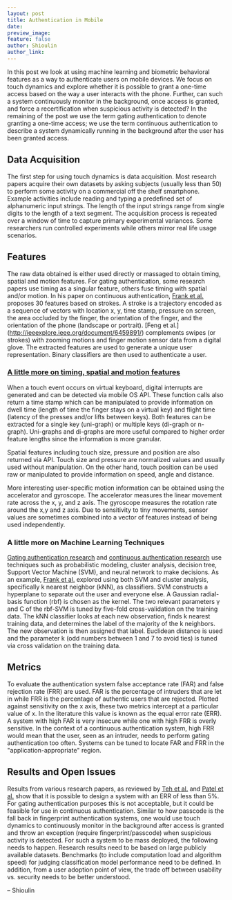 ```yaml
---
layout: post
title: Authentication in Mobile
date: 
preview_image: 
feature: false
author: Shioulin
author_link: 
---
```


[//]: # (I reached for my phone as I was rushing home one day only to realize,
with horror, that I had left it on the subway. Paranoia thoughts of someone
gaining unfettered access washed over me. After being somewhat comforted that
the phone is secured via fingerprint and passcode, I started to wonder if it is
possible to have a system which recognizes the user via biometrics only without
explicitly requiring a passcode; continuously monitors in the background even
after access is granted, and asks for a recertification when suspicious
activity is detected. Given the plethora of sensors available on mobile
devices, it would seem that machine learning could work its magic. Research
online led to one approach explored in academia - touch dynamics. Such a system
would perform a gating authentication using touch and continuously monitor for
intruders using a combination of touch and gestures in the background.)

In this post we look at using machine learning and biometric behavioral
features as a way to authenticate users on mobile devices. We focus on touch
dynamics and explore whether it is possible to grant a one-time access based on
the way a user interacts with the phone. Further, can such a system
continuously monitor in the background, once access is granted, and force a
recertification when suspicious activity is detected? In the remaining of the
post we use the term gating authentication to denote granting a one-time
access; we use the term continuous authentication to describe a system
dynamically running in the background after the user has been granted access. 

## Data Acquisition

The first step for using touch dynamics is data acquisition. Most research
papers acquire their own datasets by asking subjects (usually less than 50) to
perform some activity on a commercial off the shelf smartphone. Example
activities include reading and typing a predefined set of alphanumeric input
strings. The length of the input strings range from single digits to the length
of a text segment. The acquisition process is repeated over a window of time to
capture primary experimental variances. Some researchers run controlled
experiments while others mirror real life usage scenarios. 

## Features

The raw data obtained is either used directly or massaged to obtain timing,
spatial and motion features. For gating authentication, some research papers
use timing as a singular feature, others fuse timing with spatial and/or
motion. In his paper on continuous authentication, [Frank et
al.](https://arxiv.org/abs/1207.6231) proposes 30 features based on strokes. A
stroke is a trajectory encoded as a sequence of vectors with location x, y,
time stamp, pressure on screen, the area occluded by the finger, the
orientation of the finger, and the orientation of the phone (landscape or
portrait). [Feng et al.] (http://ieeexplore.ieee.org/document/6459891/)
complements swipes (or strokes) with zooming motions and finger motion sensor
data from a digital glove. The extracted features are used to generate a unique
user representation. Binary classifiers are then used to authenticate a user.   
 
### [A little more on timing, spatial and motion features](http://dl.acm.org/citation.cfm?id=2933015)

When a touch event occurs on virtual keyboard, digital interrupts are generated
and can be detected via mobile OS API. These function calls also return a time
stamp which can be manipulated to provide information on dwell time (length of
time the finger stays on a virtual key) and flight time (latency of the presses
and/or lifts between keys). Both features can be extracted for a single key
(uni-graph) or multiple keys (di-graph or n-graph). Uni-graphs and di-graphs
are more useful compared to higher order feature lengths since the information
is more granular.

Spatial features including touch size, pressure and position are also returned
via API. Touch size and pressure are normalized values and usually used without
manipulation. On the other hand, touch position can be used raw or manipulated
to provide information on speed, angle and distance. 

More interesting user-specific motion information can be obtained using the
accelerator and gyroscope. The accelerator measures the linear movement rate
across the x, y, and z axis. The gyroscope measures the rotation rate around
the x,y and z axis. Due to sensitivity to tiny movements, sensor values are
sometimes combined into a vector of features instead of being used
independently. 

### A little more on Machine Learning Techniques

[Gating authentication research](http://dl.acm.org/citation.cfm?id=2933015) and
[continuous authentication
research](http://ieeexplore.ieee.org/document/7503170/) use techniques such as
probabilistic modeling, cluster analysis, decision tree, Support Vector Machine
(SVM), and neural network to make decisions. As an example, [Frank et
al.](https://arxiv.org/abs/1207.6231) explored using both SVM and cluster
analysis, specifically k nearest neighbor (kNN), as classifiers. SVM constructs
a hyperplane to separate out the user and everyone else. A Gaussian
radial-basis function (rbf) is chosen as the kernel. The two relevant
parameters γ and C of the rbf-SVM is tuned by five-fold cross-validation on the
training data. The kNN classifier looks at each new observation, finds k
nearest training data, and determines the label of the majority of the k
neighbors. The new observation is then assigned that label. Euclidean distance
is used and the parameter k (odd numbers between 1 and 7 to avoid ties) is
tuned via cross validation on the training data. 

## Metrics

To evaluate the authentication system false acceptance rate (FAR) and false
rejection rate (FRR) are used. FAR is the percentage of intruders that are let
in while FRR is the percentage of authentic users that are rejected. Plotted
against sensitivity on the x axis, these two metrics intercept at a particular
value of x. In the literature this value is known as the equal error rate
(ERR). A system with high FAR is very insecure while one with high FRR is
overly sensitive. In the context of a continuous authentication system, high
FRR would mean that the user, seen as an intruder, needs to perform gating
authentication too often. Systems can be tuned to locate FAR and FRR in the
"application-appropriate" region.  

## Results and Open Issues

Results from various research papers, as reviewed by [Teh et
al.](http://dl.acm.org/citation.cfm?id=2933015) and [Patel et
al.](http://ieeexplore.ieee.org/document/7503170/) show that it is possible to
design a system with an ERR of less than 5%. For gating authentication purposes
this is not acceptable, but it could be feasible for use in continuous
authentication. Similar to how passcode is the fall back in fingerprint
authentication systems, one would use touch dynamics to continuously monitor in
the background after access is granted and throw an exception (require
fingerprint/passcode) when suspicious activity is detected. For such a system
to be mass deployed, the following needs to happen. Research results need to be
based on large publicly available datasets. Benchmarks (to include computation
load and algorithm speed) for judging classification model performance need to
be defined. In addition, from a user adoption point of view, the trade off
between usability vs. security needs to be better understood. 

 – Shioulin

